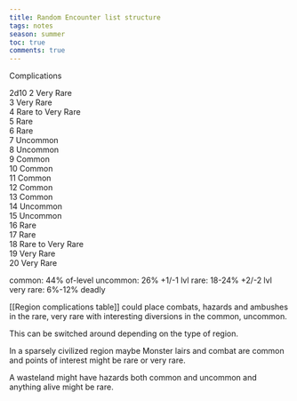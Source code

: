 ---title: Random Encounter list structuretags: notesseason: summertoc: truecomments: true---
Complications

2d10
2 Very Rare  
3 Very Rare  
4 Rare to Very Rare  
5 Rare  
6 Rare  
7 Uncommon  
8 Uncommon  
9 Common  
10 Common  
11 Common  
12 Common  
13 Common  
14 Uncommon  
15 Uncommon  
16 Rare  
17 Rare  
18 Rare to Very Rare  
19 Very Rare  
20 Very Rare

common: 44%  of-level
uncommon: 26% +1/-1 lvl
rare: 18-24%  +2/-2 lvl
very rare: 6%-12%  deadly

[[Region complications table]] could place combats, hazards and ambushes in the rare, very rare with interesting diversions in the common, uncommon.

This can be switched around depending on the type of region. 

In a sparsely civilized region maybe Monster lairs and combat are common and points of interest might be rare or very rare.

A wasteland might have hazards both common and uncommon and anything alive might be rare.
